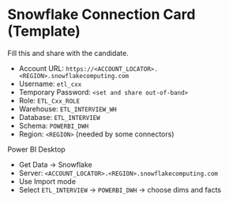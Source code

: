 # Snowflake Connection Card (Template)

Fill this and share with the candidate.

- Account URL: `https://<ACCOUNT_LOCATOR>.<REGION>.snowflakecomputing.com`
- Username: `etl_cxx`
- Temporary Password: `<set and share out-of-band>`
- Role: `ETL_Cxx_ROLE`
- Warehouse: `ETL_INTERVIEW_WH`
- Database: `ETL_INTERVIEW`
- Schema: `POWERBI_DWH`
- Region: `<REGION>` (needed by some connectors)

Power BI Desktop
- Get Data → Snowflake
- Server: `<ACCOUNT_LOCATOR>.<REGION>.snowflakecomputing.com`
- Use Import mode
- Select `ETL_INTERVIEW` → `POWERBI_DWH` → choose dims and facts

